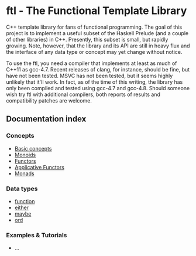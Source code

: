 ftl - The Functional Template Library
=====================================

C++ template library for fans of functional programming. The goal of this project is to implement a useful subset of the Haskell Prelude (and a couple of other libraries) in C++. Presently, this subset is small, but rapidly growing. Note, however, that the library and its API are still in heavy flux and the interface of any data type or concept may yet change without notice.

To use the ftl, you need a compiler that implements at least as much of C++11 as gcc-4.7. Recent releases of clang, for instance, should be fine, but have not been tested. MSVC has not been tested, but it seems highly unlikely that it'll work. In fact, as of the time of this writing, the library has only been compiled and tested using gcc-4.7 and gcc-4.8. Should someone wish try ftl with additional compilers, both reports of results and compatibility patches are welcome.

Documentation index
-------------------
### Concepts
* [Basic concepts](docs/Concepts.md)
* [Monoids](docs/Monoid.md)
* [Functors](docs/Functor.md)
* [Applicative Functors](docs/Applicative.md)
* [Monads](docs/Monad.md)

### Data types
* [function](docs/Function.md)
* [either](docs/Either.md)
* [maybe](docs/Maybe.md)
* [ord](docs/Ord.md)

### Examples & Tutorials
* ...

